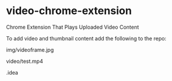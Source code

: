 # video-chrome-extension
Chrome Extension That Plays Uploaded Video Content

To add video and thumbnail content add the following to the repo: 

img/videoframe.jpg

video/test.mp4

.idea